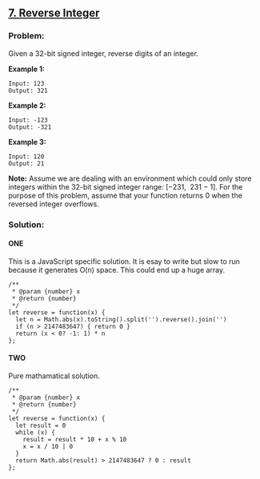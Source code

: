 ## [7. Reverse Integer](https://leetcode.com/problems/reverse-integer/description/)

### Problem:

Given a 32-bit signed integer, reverse digits of an integer.

**Example 1:**

    Input: 123
    Output: 321

**Example 2:**

    Input: -123
    Output: -321

**Example 3:**

    Input: 120
    Output: 21

**Note:** Assume we are dealing with an environment which could only store integers within the 32-bit signed integer range: \[−231,  231 − 1\]. For the purpose of this problem, assume that your function returns 0 when the reversed integer overflows.

### Solution:

#### ONE

This is a JavaScript specific solution. It is esay to write but slow to run because it generates O(n) space. This could end up a huge array.

    /**
     * @param {number} x
     * @return {number}
     */
    let reverse = function(x) {
      let n = Math.abs(x).toString().split('').reverse().join('')
      if (n > 2147483647) { return 0 }
      return (x < 0? -1: 1) * n
    };

#### TWO

Pure mathamatical solution.

    /**
     * @param {number} x
     * @return {number}
     */
    let reverse = function(x) {
      let result = 0
      while (x) {
        result = result * 10 + x % 10
        x = x / 10 | 0
      }
      return Math.abs(result) > 2147483647 ? 0 : result
    };
